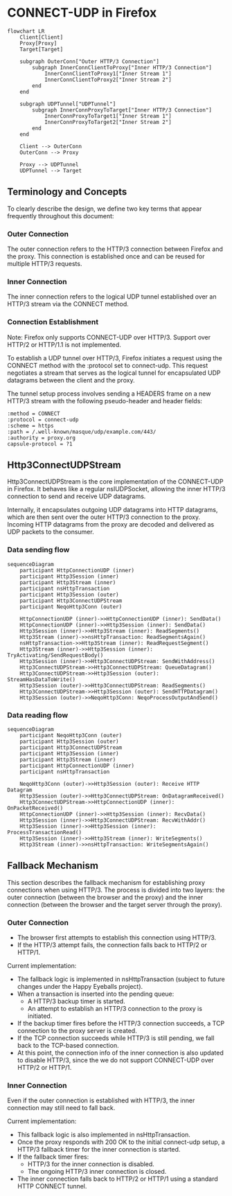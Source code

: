 # CONNECT-UDP in Firefox

```{mermaid}
flowchart LR
    Client[Client]
    Proxy[Proxy]
    Target[Target]

    subgraph OuterConn["Outer HTTP/3 Connection"]
        subgraph InnerConnClientToProxy["Inner HTTP/3 Connection"]
            InnerConnClientToProxy1["Inner Stream 1"]
            InnerConnClientToProxy2["Inner Stream 2"]
        end
    end

    subgraph UDPTunnel["UDPTunnel"]
        subgraph InnerConnProxyToTarget["Inner HTTP/3 Connection"]
            InnerConnProxyToTarget1["Inner Stream 1"]
            InnerConnProxyToTarget2["Inner Stream 2"]
        end
    end

    Client --> OuterConn
    OuterConn --> Proxy

    Proxy --> UDPTunnel
    UDPTunnel --> Target
```

## Terminology and Concepts

To clearly describe the design, we define two key terms that appear frequently throughout this document:

### Outer Connection

The outer connection refers to the HTTP/3 connection between Firefox and the proxy. This connection is established once and can be reused for multiple HTTP/3 requests.

### Inner Connection

The inner connection refers to the logical UDP tunnel established over an HTTP/3 stream via the CONNECT method.

### Connection Establishment

Note: Firefox only supports CONNECT-UDP over HTTP/3. Support over HTTP/2 or HTTP/1.1 is not implemented.

To establish a UDP tunnel over HTTP/3, Firefox initiates a request using the CONNECT method with the :protocol set to connect-udp. This request negotiates a stream that serves as the logical tunnel for encapsulated UDP datagrams between the client and the proxy.

The tunnel setup process involves sending a HEADERS frame on a new HTTP/3 stream with the following pseudo-header and header fields:
```
:method = CONNECT
:protocol = connect-udp
:scheme = https
:path = /.well-known/masque/udp/example.com/443/
:authority = proxy.org
capsule-protocol = ?1
```

## Http3ConnectUDPStream

Http3ConnectUDPStream is the core implementation of the CONNECT-UDP in Firefox. It behaves like a regular nsIUDPSocket, allowing the inner HTTP/3 connection to send and receive UDP datagrams.

Internally, it encapsulates outgoing UDP datagrams into HTTP datagrams, which are then sent over the outer HTTP/3 connection to the proxy. Incoming HTTP datagrams from the proxy are decoded and delivered as UDP packets to the consumer.


### Data sending flow

```{mermaid}
sequenceDiagram
    participant HttpConnectionUDP (inner)
    participant Http3Session (inner)
    participant Http3Stream (inner)
    participant nsHttpTransaction
    participant Http3Session (outer)
    participant Http3ConnectUDPStream
    participant NeqoHttp3Conn (outer)

    HttpConnectionUDP (inner)->>HttpConnectionUDP (inner): SendData()
    HttpConnectionUDP (inner)->>Http3Session (inner): SendData()
    Http3Session (inner)->>Http3Stream (inner): ReadSegments()
    Http3Stream (inner)->>nsHttpTransaction: ReadSegmentsAgain()
    nsHttpTransaction->>Http3Stream (inner): ReadRequestSegment()
    Http3Stream (inner)->>Http3Session (inner): TryActivating/SendRequestBody()
    Http3Session (inner)->>Http3ConnectUDPStream: SendWithAddress()
    Http3ConnectUDPStream->>Http3ConnectUDPStream: QueueDatagram()
    Http3ConnectUDPStream->>Http3Session (outer): StreamHasDataToWrite()
    Http3Session (outer)->>Http3ConnectUDPStream: ReadSegments()
    Http3ConnectUDPStream->>Http3Session (outer): SendHTTPDatagram()
    Http3Session (outer)->>NeqoHttp3Conn: NeqoProcessOutputAndSend()
```

### Data reading flow

```{mermaid}
sequenceDiagram
    participant NeqoHttp3Conn (outer)
    participant Http3Session (outer)
    participant Http3ConnectUDPStream
    participant Http3Session (inner)
    participant Http3Stream (inner)
    participant HttpConnectionUDP (inner)
    participant nsHttpTransaction

    NeqoHttp3Conn (outer)->>Http3Session (outer): Receive HTTP Datagram
    Http3Session (outer)->>Http3ConnectUDPStream: OnDatagramReceived()
    Http3ConnectUDPStream->>HttpConnectionUDP (inner): OnPacketReceived()
    HttpConnectionUDP (inner)->>Http3Session (inner): RecvData()
    Http3Session (inner)->>Http3ConnectUDPStream: RecvWithAddr()
    Http3Session (inner)->>Http3Session (inner): ProcessTransactionRead()
    Http3Session (inner)->>Http3Stream (inner): WriteSegments()
    Http3Stream (inner)->>nsHttpTransaction: WriteSegmentsAgain()
```

## Fallback Mechanism
This section describes the fallback mechanism for establishing proxy connections when using HTTP/3. The process is divided into two layers: the outer connection (between the browser and the proxy) and the inner connection (between the browser and the target server through the proxy).

### Outer Connection

 - The browser first attempts to establish this connection using HTTP/3.
 - If the HTTP/3 attempt fails, the connection falls back to HTTP/2 or HTTP/1.

Current implementation:
 - The fallback logic is implemented in nsHttpTransaction (subject to future changes under the Happy Eyeballs project).
  - When a transaction is inserted into the pending queue:
    - A HTTP/3 backup timer is started.
    - An attempt to establish an HTTP/3 connection to the proxy is initiated.
 - If the backup timer fires before the HTTP/3 connection succeeds, a TCP connection to the proxy server is created.
 - If the TCP connection succeeds while HTTP/3 is still pending, we fall back to the TCP-based connection.
 - At this point, the connection info of the inner connection is also updated to disable HTTP/3, since the we do not support CONNECT-UDP over HTTP/2 or HTTP/1.

### Inner Connection
Even if the outer connection is established with HTTP/3, the inner connection may still need to fall back.

Current implementation:
- This fallback logic is also implemented in nsHttpTransaction.
- Once the proxy responds with 200 OK to the initial connect-udp setup, a HTTP/3 fallback timer for the inner connection is started.
- If the fallback timer fires:
  - HTTP/3 for the inner connection is disabled.
  - The ongoing HTTP/3 inner connection is closed.
- The inner connection falls back to HTTP/2 or HTTP/1 using a standard HTTP CONNECT tunnel.

